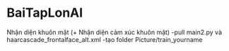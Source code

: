 # BaiTapLonAI
Nhận diện khuôn mặt (+ Nhận diện cảm xúc khuôn mặt)
-pull main2.py và haarcascade_frontalface_alt.xml
-tạo folder Picture/train_yourname
